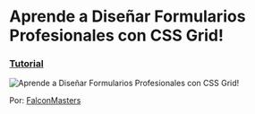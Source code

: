 # Aprende a Diseñar Formularios Profesionales con CSS Grid!
### [Tutorial](https://www.youtube.com/watch?v=cEKDyzoTXb4&feature=youtu.be)

![Aprende a Diseñar Formularios Profesionales con CSS Grid!](https://raw.githubusercontent.com/falconmasters/formulario-css-grid/master/img/thumb.png)

Por: [FalconMasters](http://www.falconmasters.com)